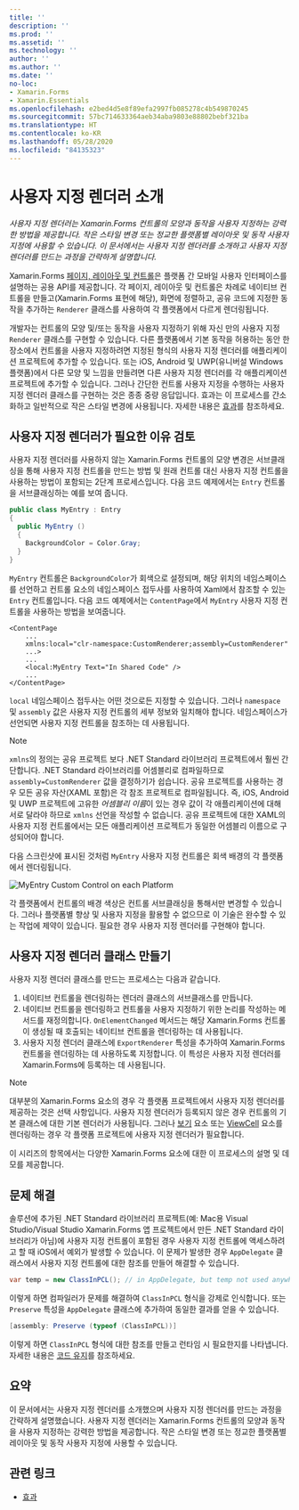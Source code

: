 ```yaml
---
title: ''
description: ''
ms.prod: ''
ms.assetid: ''
ms.technology: ''
author: ''
ms.author: ''
ms.date: ''
no-loc:
- Xamarin.Forms
- Xamarin.Essentials
ms.openlocfilehash: e2bed4d5e8f89efa2997fb085278c4b549870245
ms.sourcegitcommit: 57bc714633364aeb34aba9803e88802bebf321ba
ms.translationtype: HT
ms.contentlocale: ko-KR
ms.lasthandoff: 05/28/2020
ms.locfileid: "84135323"
---
```

# <a name="introduction-to-custom-renderers"></a>사용자 지정 렌더러 소개

_사용자 지정 렌더러는 Xamarin.Forms 컨트롤의 모양과 동작을 사용자 지정하는 강력한 방법을 제공합니다. 작은 스타일 변경 또는 정교한 플랫폼별 레이아웃 및 동작 사용자 지정에 사용할 수 있습니다. 이 문서에서는 사용자 지정 렌더러를 소개하고 사용자 지정 렌더러를 만드는 과정을 간략하게 설명합니다._

Xamarin.Forms [페이지, 레이아웃 및 컨트롤](~/xamarin-forms/user-interface/controls/index.md)은 플랫폼 간 모바일 사용자 인터페이스를 설명하는 공용 API를 제공합니다. 각 페이지, 레이아웃 및 컨트롤은 차례로 네이티브 컨트롤을 만들고(Xamarin.Forms 표현에 해당), 화면에 정렬하고, 공유 코드에 지정한 동작을 추가하는 `Renderer` 클래스를 사용하여 각 플랫폼에서 다르게 렌더링됩니다.

개발자는 컨트롤의 모양 및/또는 동작을 사용자 지정하기 위해 자신 만의 사용자 지정 `Renderer` 클래스를 구현할 수 있습니다. 다른 플랫폼에서 기본 동작을 허용하는 동안 한 장소에서 컨트롤을 사용자 지정하려면 지정된 형식의 사용자 지정 렌더러를 애플리케이션 프로젝트에 추가할 수 있습니다. 또는 iOS, Android 및 UWP(유니버설 Windows 플랫폼)에서 다른 모양 및 느낌을 만들려면 다른 사용자 지정 렌더러를 각 애플리케이션 프로젝트에 추가할 수 있습니다. 그러나 간단한 컨트롤 사용자 지정을 수행하는 사용자 지정 렌더러 클래스를 구현하는 것은 종종 중량 응답입니다. 효과는 이 프로세스를 간소화하고 일반적으로 작은 스타일 변경에 사용됩니다. 자세한 내용은 [효과](~/xamarin-forms/app-fundamentals/effects/index.md)를 참조하세요.

## <a name="examining-why-custom-renderers-are-necessary"></a>사용자 지정 렌더러가 필요한 이유 검토

사용자 지정 렌더러를 사용하지 않는 Xamarin.Forms 컨트롤의 모양 변경은 서브클래싱을 통해 사용자 지정 컨트롤을 만드는 방법 및 원래 컨트롤 대신 사용자 지정 컨트롤을 사용하는 방법이 포함되는 2단계 프로세스입니다. 다음 코드 예제에서는 `Entry` 컨트롤을 서브클래싱하는 예를 보여 줍니다.

```csharp
public class MyEntry : Entry
{
  public MyEntry ()
  {
    BackgroundColor = Color.Gray;
  }
}
```

`MyEntry` 컨트롤은 `BackgroundColor`가 회색으로 설정되며, 해당 위치의 네임스페이스를 선언하고 컨트롤 요소의 네임스페이스 접두사를 사용하여 Xaml에서 참조할 수 있는 `Entry` 컨트롤입니다. 다음 코드 예제에서는 `ContentPage`에서 `MyEntry` 사용자 지정 컨트롤을 사용하는 방법을 보여줍니다.

```xaml
<ContentPage
    ...
    xmlns:local="clr-namespace:CustomRenderer;assembly=CustomRenderer"
    ...>
    ...
    <local:MyEntry Text="In Shared Code" />
    ...
</ContentPage>
```

`local` 네임스페이스 접두사는 어떤 것으로든 지정할 수 있습니다. 그러나 `namespace` 및 `assembly` 값은 사용자 지정 컨트롤의 세부 정보와 일치해야 합니다. 네임스페이스가 선언되면 사용자 지정 컨트롤을 참조하는 데 사용됩니다.

> [!NOTE]
> `xmlns`의 정의는 공유 프로젝트 보다 .NET Standard 라이브러리 프로젝트에서 훨씬 간단합니다. .NET Standard 라이브러리를 어셈블리로 컴파일하므로 `assembly=CustomRenderer` 값을 결정하기가 쉽습니다. 공유 프로젝트를 사용하는 경우 모든 공유 자산(XAML 포함)은 각 참조 프로젝트로 컴파일됩니다. 즉, iOS, Android 및 UWP 프로젝트에 고유한 *어셈블리 이름*이 있는 경우 값이 각 애플리케이션에 대해 서로 달라야 하므로 `xmlns` 선언을 작성할 수 없습니다. 공유 프로젝트에 대한 XAML의 사용자 지정 컨트롤에서는 모든 애플리케이션 프로젝트가 동일한 어셈블리 이름으로 구성되어야 합니다.

다음 스크린샷에 표시된 것처럼 `MyEntry` 사용자 지정 컨트롤은 회색 배경의 각 플랫폼에서 렌더링됩니다.

![](introduction-images/screenshots.png "MyEntry Custom Control on each Platform")

각 플랫폼에서 컨트롤의 배경 색상은 컨트롤 서브클래싱을 통해서만 변경할 수 있습니다. 그러나 플랫폼별 향상 및 사용자 지정을 활용할 수 없으므로 이 기술은 완수할 수 있는 작업에 제약이 있습니다. 필요한 경우 사용자 지정 렌더러를 구현해야 합니다.

## <a name="creating-a-custom-renderer-class"></a>사용자 지정 렌더러 클래스 만들기

사용자 지정 렌더러 클래스를 만드는 프로세스는 다음과 같습니다.

1. 네이티브 컨트롤을 렌더링하는 렌더러 클래스의 서브클래스를 만듭니다.
1. 네이티브 컨트롤을 렌더링하고 컨트롤을 사용자 지정하기 위한 논리를 작성하는 메서드를 재정의합니다. `OnElementChanged` 메서드는 해당 Xamarin.Forms 컨트롤이 생성될 때 호출되는 네이티브 컨트롤을 렌더링하는 데 사용됩니다.
1. 사용자 지정 렌더러 클래스에 `ExportRenderer` 특성을 추가하여 Xamarin.Forms 컨트롤을 렌더링하는 데 사용하도록 지정합니다. 이 특성은 사용자 지정 렌더러를 Xamarin.Forms에 등록하는 데 사용됩니다.

> [!NOTE]
> 대부분의 Xamarin.Forms 요소의 경우 각 플랫폼 프로젝트에서 사용자 지정 렌더러를 제공하는 것은 선택 사항입니다. 사용자 지정 렌더러가 등록되지 않은 경우 컨트롤의 기본 클래스에 대한 기본 렌더러가 사용됩니다. 그러나 [보기](xref:Xamarin.Forms.View) 요소 또는 [ViewCell](xref:Xamarin.Forms.ViewCell) 요소를 렌더링하는 경우 각 플랫폼 프로젝트에 사용자 지정 렌더러가 필요합니다.

이 시리즈의 항목에서는 다양한 Xamarin.Forms 요소에 대한 이 프로세스의 설명 및 데모를 제공합니다.

## <a name="troubleshooting"></a>문제 해결

솔루션에 추가된 .NET Standard 라이브러리 프로젝트(예: Mac용 Visual Studio/Visual Studio Xamarin.Forms 앱 프로젝트에서 만든 .NET Standard 라이브러리가 아님)에 사용자 지정 컨트롤이 포함된 경우 사용자 지정 컨트롤에 액세스하려고 할 때 iOS에서 예외가 발생할 수 있습니다. 이 문제가 발생한 경우 `AppDelegate` 클래스에서 사용자 지정 컨트롤에 대한 참조를 만들어 해결할 수 있습니다.

```csharp
var temp = new ClassInPCL(); // in AppDelegate, but temp not used anywhere
```

이렇게 하면 컴파일러가 문제를 해결하여 `ClassInPCL` 형식을 강제로 인식합니다. 또는 `Preserve` 특성을 `AppDelegate` 클래스에 추가하여 동일한 결과를 얻을 수 있습니다.

```csharp
[assembly: Preserve (typeof (ClassInPCL))]
```

이렇게 하면 `ClassInPCL` 형식에 대한 참조를 만들고 런타임 시 필요한지를 나타냅니다. 자세한 내용은 [코드 유지](~/ios/deploy-test/linker.md)를 참조하세요.

## <a name="summary"></a>요약

이 문서에서는 사용자 지정 렌더러를 소개했으며 사용자 지정 렌더러를 만드는 과정을 간략하게 설명했습니다. 사용자 지정 렌더러는 Xamarin.Forms 컨트롤의 모양과 동작을 사용자 지정하는 강력한 방법을 제공합니다. 작은 스타일 변경 또는 정교한 플랫폼별 레이아웃 및 동작 사용자 지정에 사용할 수 있습니다.

## <a name="related-links"></a>관련 링크

- [효과](~/xamarin-forms/app-fundamentals/effects/index.md)
